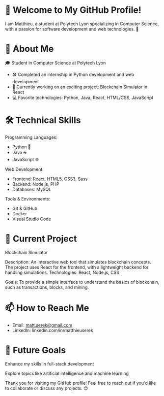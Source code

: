 # 👋 Welcome to My GitHub Profile!

I am Matthieu, a student at Polytech Lyon specializing in Computer Science, with a passion for software development and web technologies. 🚀

# 💼 About Me

🎓 Student in Computer Science at Polytech Lyon
- 🛠 Completed an internship in Python development and web development
- 🌱 Currently working on an exciting project: Blockchain Simulator in React
- 💻 Favorite technologies: Python, Java, React, HTML/CSS, JavaScript

# 🛠️ Technical Skills
Programming Languages:

- Python 🐍
- Java ☕
- JavaScript 🌐

Web Development:

- Frontend: React, HTML5, CSS3, Sass
- Backend: Node.js, PHP
- Databases: MySQL

Tools & Environments:

- Git & GitHub
- Docker
- Visual Studio Code

# 🚀 Current Project

Blockchain Simulator

Description: An interactive web tool that simulates blockchain concepts. The project uses React for the frontend, with a lightweight backend for handling simulations.
Technologies: React, Node.js, CSS

Goals: To provide a simple interface to understand the basics of blockchain, such as transactions, blocks, and mining.

# 📫 How to Reach Me

- Email: matt.serek@gmail.com
- LinkedIn: linkedin.com/in/matthieuserek

# 🎯 Future Goals

Enhance my skills in full-stack development

Explore topics like artificial intelligence and machine learning

Thank you for visiting my GitHub profile! Feel free to reach out if you'd like to collaborate or discuss any projects. 😊

